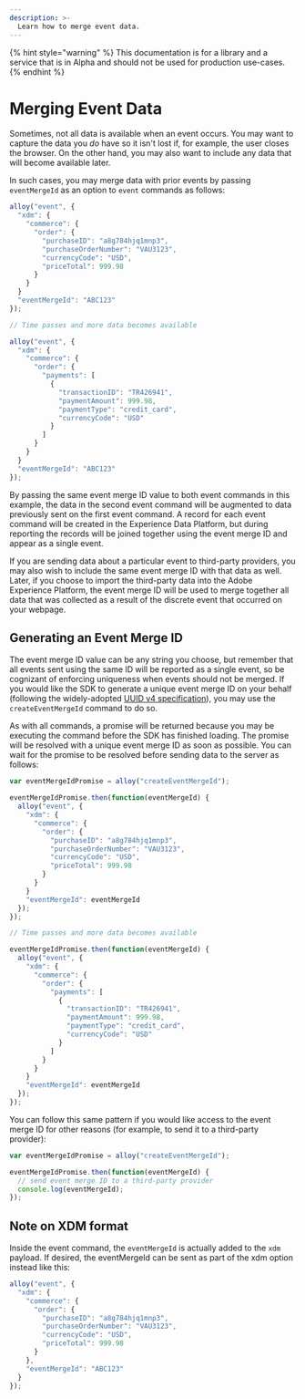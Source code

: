 ```yaml
---
description: >-
  Learn how to merge event data.
---
```


{% hint style="warning" %}
This documentation is for a library and a service that is in Alpha and should not be used for production use-cases. 
{% endhint %}

# Merging Event Data

Sometimes, not all data is available when an event occurs. You may want to capture the data you _do_ have so it isn't lost if, for example, the user closes the browser. On the other hand, you may also want to include any data that will become available later.

In such cases, you may merge data with prior events by passing `eventMergeId` as an option to `event` commands as follows:

```javascript
alloy("event", {
  "xdm": {
    "commerce": {
      "order": {
        "purchaseID": "a8g784hjq1mnp3",
        "purchaseOrderNumber": "VAU3123",
        "currencyCode": "USD",
        "priceTotal": 999.98
      }
    }
  }
  "eventMergeId": "ABC123"
});

// Time passes and more data becomes available

alloy("event", {
  "xdm": {
    "commerce": {
      "order": {
        "payments": [
          {
            "transactionID": "TR426941",
            "paymentAmount": 999.98,
            "paymentType": "credit_card",
            "currencyCode": "USD"
          }
        ]
      }
    }
  }
  "eventMergeId": "ABC123"
});
```

By passing the same event merge ID value to both event commands in this example, the data in the second event command will be augmented to data previously sent on the first event command. A record for each event command will be created in the Experience Data Platform, but during reporting the records will be joined together using the event merge ID and appear as a single event.

If you are sending data about a particular event to third-party providers, you may also wish to include the same event merge ID with that data as well. Later, if you choose to import the third-party data into the Adobe Experience Platform, the event merge ID will be used to merge together all data that was collected as a result of the discrete event that occurred on your webpage.

## Generating an Event Merge ID

The event merge ID value can be any string you choose, but remember that all events sent using the same ID will be reported as a single event, so be cognizant of enforcing uniqueness when events should not be merged. If you would like the SDK to generate a unique event merge ID on your behalf (following the widely-adopted [UUID v4 specification](https://www.ietf.org/rfc/rfc4122.txt)), you may use the `createEventMergeId` command to do so.

As with all commands, a promise will be returned because you may be executing the command before the SDK has finished loading. The promise will be resolved with a unique event merge ID as soon as possible. You can wait for the promise to be resolved before sending data to the server as follows:

```javascript
var eventMergeIdPromise = alloy("createEventMergeId");

eventMergeIdPromise.then(function(eventMergeId) {
  alloy("event", {
    "xdm": {
      "commerce": {
        "order": {
          "purchaseID": "a8g784hjq1mnp3",
          "purchaseOrderNumber": "VAU3123",
          "currencyCode": "USD",
          "priceTotal": 999.98
        }
      }
    }
    "eventMergeId": eventMergeId
  });
});

// Time passes and more data becomes available

eventMergeIdPromise.then(function(eventMergeId) {
  alloy("event", {
    "xdm": {
      "commerce": {
        "order": {
          "payments": [
            {
              "transactionID": "TR426941",
              "paymentAmount": 999.98,
              "paymentType": "credit_card",
              "currencyCode": "USD"
            }
          ]
        }
      }
    }
    "eventMergeId": eventMergeId
  });
});
```

You can follow this same pattern if you would like access to the event merge ID for other reasons (for example, to send it to a third-party provider):

```javascript
var eventMergeIdPromise = alloy("createEventMergeId");

eventMergeIdPromise.then(function(eventMergeId) {
  // send event merge ID to a third-party provider
  console.log(eventMergeId);
});
```

## Note on XDM format

Inside the event command, the `eventMergeId` is actually added to the `xdm` payload.  If desired, the eventMergeId can be sent as part of the xdm option instead like this:

```javascript
alloy("event", {
  "xdm": {
    "commerce": {
      "order": {
        "purchaseID": "a8g784hjq1mnp3",
        "purchaseOrderNumber": "VAU3123",
        "currencyCode": "USD",
        "priceTotal": 999.98
      }
    },
    "eventMergeId": "ABC123"
  }
});
```